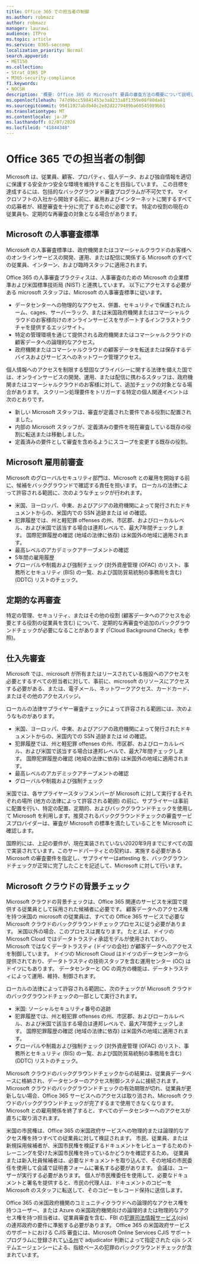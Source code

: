 ```yaml
---
title: Office 365 での担当者の制御
ms.author: robmazz
author: robmazz
manager: laurawi
audience: ITPro
ms.topic: article
ms.service: O365-seccomp
localization_priority: Normal
search.appverid:
- MET150
ms.collection:
- Strat_O365_IP
- M365-security-compliance
f1.keywords:
- NOCSH
description: '概要: Office 365 の Microsoft 要員の審査方法の概要について説明します。'
ms.openlocfilehash: 747d9bcc59841453e3a8233a8f1359e08f80da81
ms.sourcegitcommit: 99411927abdb40c2e82d2279489ba60545989bb1
ms.translationtype: MT
ms.contentlocale: ja-JP
ms.lasthandoff: 02/07/2020
ms.locfileid: "41844348"
---
```

# <a name="office-365-personnel-controls"></a>Office 365 での担当者の制御

Microsoft は、従業員、顧客、プロパティ、個人データ、および独自情報を適切に保護する安全かつ安全な環境を維持することを目指しています。 この目標を達成するには、包括的なバックグラウンド審査プログラムが不可欠です。 マイクロソフトの入社から開始する前に、雇用およびインターネットに関するすべての応募者が、経歴審査を十分に完了するために必要です。 特定の役割の現在の従業員も、定期的な再審査の対象となる場合があります。

## <a name="the-microsoft-personnel-screening-standard"></a>Microsoft の人事審査標準

Microsoft の人事審査標準は、政府機関またはコマーシャルクラウドのお客様へのオンラインサービスの開発、運用、または配信に関係する Microsoft のすべての従業員、インターン、および臨時スタッフに適用されます。

Office 365 の人事審査プラクティスは、人事審査のための Microsoft の企業標準および米国標準技術局 (NIST) と連携しています。 以下にアクセスする必要がある microsoft スタッフは、Microsoft の人事審査標準に従います。

- データセンターへの物理的なアクセス、併置、セキュリティで保護されたルーム、cages、サーバーラック、または米国政府機関またはコマーシャルクラウドのお客様向けのオンラインサービスをサポートするインフラストラクチャを提供するエッジサイト。
- 特定の管理環境を通じて提供される政府機関またはコマーシャルクラウドの顧客データへの論理的なアクセス。
- 政府機関またはコマーシャルクラウドの顧客データを転送または保存するデバイスおよびサービスへのネットワーク管理アクセス。

個人情報へのアクセスを制限する堅固なプライバシーに関する法律を備えた国では、オンラインサービスの開発、運用、または配信に携わるスタッフは、政府機関またはコマーシャルクラウドのお客様に対して、追加チェックの対象となる場合があります。 スクリーン処理要件をトリガーする特定の個人関連イベントは次のとおりです。

- 新しい Microsoft スタッフは、審査が定義された要件である役割に配置されました。
- 内部の Microsoft スタッフが、定義済みの要件を現在審査している既存の役割に転送または移動しました。
- 定義済みの要件として審査を含めるようにスコープを変更する既存の役割。

## <a name="microsoft-pre-employment-screening"></a>Microsoft 雇用前審査

Microsoft のグローバルセキュリティ部門は、Microsoft との雇用を開始する前に、候補をバックグラウンドで確認する責任を担います。
ローカルの法律によって許容される範囲に、次のようなチェックが行われます。

- 米国、ヨーロッパ、中東、およびアジアの政府機関によって発行されたドキュメントからの、米国内での SSN 追跡または id の確認。
- 犯罪履歴では、州と軽犯罪 offenses の州、市区郡、およびローカルレベル、および米国で該当する場合は連邦レベルで、最大7年間チェックします。 国際犯罪履歴の確認 (地域の法律に依存) は米国外の地域に適用されます。
- 最高レベルのアカデミックアチーブメントの確認
- 5年間の雇用履歴
- グローバルや制裁および強制チェック (対外資産管理 (OFAC) のリスト、事務所とセキュリティ (BIS) の一覧、および国防貿易統制の事務局を含む) (DDTC) リストのチェック。

## <a name="periodic-re-screening"></a>定期的な再審査

特定の管理、セキュリティ、またはその他の役割 (顧客データへのアクセスを必要とする役割の従業員を含む) について、定期的な再審査や追加のバックグラウンドチェックが必要になることがあります (「Cloud Background Check」を参照)。

## <a name="supplier-screening"></a>仕入先審査

Microsoft では、microsoft が所有またはリースされている施設へのアクセスを必要とするすべての担当者に対して、事前に、microsoft のリソースにアクセスする必要がある、または、電子メール、ネットワークアクセス、カードカード、またはその他のアクセスバッジ。

ローカルの法律サプライヤー審査チェックによって許容される範囲には、次のようなものがあります。

- 米国、ヨーロッパ、中東、およびアジアの政府機関によって発行されたドキュメントからの、米国内での SSN 追跡または id の確認。
- 犯罪履歴では、州と軽犯罪 offenses の州、市区郡、およびローカルレベル、および米国で該当する場合は連邦レベルで、最大7年間チェックします。 国際犯罪履歴の確認 (地域の法律に依存) は米国外の地域に適用されます。
- 最高レベルのアカデミックアチーブメントの確認
- グローバルや制裁および強制チェック

米国では、各サプライヤースタッフメンバーが Microsoft に対して実行するそれぞれの場所 (地方の法律によって許容される範囲) の前に、サプライヤーは事前に配置を行い、特定の配置、定期的、およびバックグラウンドチェックを使用して Microsoft を利用します。推奨されるバックグラウンドチェックの審査サービスプロバイダーは、審査が Microsoft の標準を満たしていることを Microsoft に確認します。 

国際的には、上記の要件が、現在実装されていない2020年9月までにすべての国で実装されています。このサードパーティとの契約は、実施する必要がある Microsoft の審査要件を指定し、サプライヤーはattesting を、バックグラウンドチェックが正常に完了したことを記述して、Microsoft に対して行います。

## <a name="microsoft-cloud-background-check"></a>Microsoft クラウドの背景チェック

Microsoft クラウドの背景チェックは、Office 365 関連のサービスを米国で提供する従業員として採用された候補者に必要です。 顧客データへのアクセス権を持つ米国の microsoft の従業員は、すべての Office 365 サービスで必要な Microsoft クラウドのバックグラウンドチェックプロセスに従う必要があります。 米国以外の場合、このプロセスは異なります。 たとえば、ドイツの Microsoft Cloud ではデータトラスティ承認モデルが使用されており、Microsoft ではなくデータトラスティ (ドイツの会社) が顧客データへのアクセスを制御しています。 ドイツの Microsoft Cloud はドイツのデータセンターから提供されており、データトラスティの技術スタッフを含む運用センター (OC) はドイツにもあります。 データセンターと OC の両方の機能は、データトラスティによって運用、維持、制御されます。

ローカルの法律によって許容される範囲に、次のチェックが Microsoft クラウドのバックグラウンドチェックの一部として実行されます。

- 米国: ソーシャルセキュリティ番号の追跡
- 犯罪履歴では、州と軽犯罪 offenses の州、市区郡、およびローカルレベル、および米国で該当する場合は連邦レベルで、最大7年間チェックします。 国際犯罪履歴の確認 (地域の法律に依存) は米国外の地域に適用されます。
- グローバルや制裁および強制チェック (対外資産管理 (OFAC) のリスト、事務所とセキュリティ (BIS) の一覧、および国防貿易統制の事務局を含む) (DDTC) リストのチェック。

Microsoft クラウドのバックグラウンドチェックからの結果は、従業員データベースに格納され、データセンターのアクセス制御システムに接続されます。 Microsoft クラウドのバックグラウンドチェックの有効期限が切れ、従業員が更新しない場合、Office 365 サービスへのアクセスは取り消され、Microsoft クラウドのバックグラウンドチェックが完了するまで使用できなくなります。 Microsoft との雇用関係を終了すると、すべてのデータセンターへのアクセスが直ちに取り消されます。

米国の市民権は、Office 365 の米国政府サービスへの物理的または論理的なアクセス権を持つすべての従業員に対して検証されます。 市民、従業員、または新規採用候補者が、米国市民権を検証するドキュメントをレビューするためのトレーニングを受けた米国市民権を持っているかどうかを確認するため。 従業員または新入社員候補者は、必要なドキュメントを取り込んで、その地域の市民委任を使用して会議で証明書フォームに署名する必要があります。 会議は、ユーザーが実行する必要があります。 個人が市民権委任を使用して、必要なドキュメントと署名を提供すると、市民の代理人は、ドキュメントのコピーを Microsoft のスタッフに転送して、そのコピーをレコード保持に送信します。

Office 365 の米国政府機関のコミュニティクラウドへの論理的なアクセス権を持つユーザー、または Azure の米国政府機関向けの論理的または物理的なアクセス権を持つ担当者は、従業員審査を含む、FBI の[犯罪司法情報サービス](https://www.fbi.gov/services/cjis)(cjis) の連邦政府の要件に準拠する必要があります。 Office 365 の米国政府サービスのサポートにおける CJIS 審査には、Microsoft Online Services CJIS サポートプログラムに登録されて[いる州](https://blogs.office.com/2013/10/23/california-and-microsoft-sign-cjis-security-policy-agreement/)で adjudicator 判断によって指定された cjis システムエージェンシーによる、指紋ベースの犯罪のバックグラウンドチェックが含まれています。
